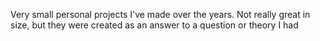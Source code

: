 Very small personal projects I've made over the years. Not really great in size, but they were created as an answer to a question or theory I had
